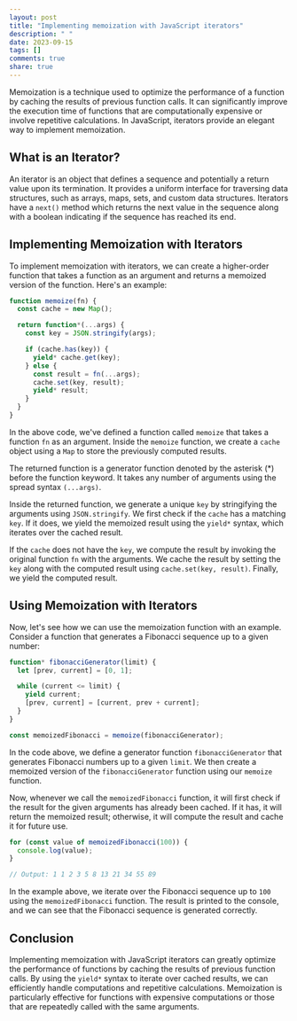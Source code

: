 ```yaml
---
layout: post
title: "Implementing memoization with JavaScript iterators"
description: " "
date: 2023-09-15
tags: []
comments: true
share: true
---
```


Memoization is a technique used to optimize the performance of a function by caching the results of previous function calls. It can significantly improve the execution time of functions that are computationally expensive or involve repetitive calculations. In JavaScript, iterators provide an elegant way to implement memoization.

## What is an Iterator?

An iterator is an object that defines a sequence and potentially a return value upon its termination. It provides a uniform interface for traversing data structures, such as arrays, maps, sets, and custom data structures. Iterators have a `next()` method which returns the next value in the sequence along with a boolean indicating if the sequence has reached its end.

## Implementing Memoization with Iterators

To implement memoization with iterators, we can create a higher-order function that takes a function as an argument and returns a memoized version of the function. Here's an example:

```javascript
function memoize(fn) {
  const cache = new Map();

  return function*(...args) {
    const key = JSON.stringify(args);

    if (cache.has(key)) {
      yield* cache.get(key);
    } else {
      const result = fn(...args);
      cache.set(key, result);
      yield* result;
    }
  }
}
```

In the above code, we've defined a function called `memoize` that takes a function `fn` as an argument. Inside the `memoize` function, we create a `cache` object using a `Map` to store the previously computed results.

The returned function is a generator function denoted by the asterisk (*) before the function keyword. It takes any number of arguments using the spread syntax `(...args)`.

Inside the returned function, we generate a unique `key` by stringifying the arguments using `JSON.stringify`. We first check if the `cache` has a matching `key`. If it does, we yield the memoized result using the `yield*` syntax, which iterates over the cached result.

If the `cache` does not have the `key`, we compute the result by invoking the original function `fn` with the arguments. We cache the result by setting the `key` along with the computed result using `cache.set(key, result)`. Finally, we yield the computed result.

## Using Memoization with Iterators

Now, let's see how we can use the memoization function with an example. Consider a function that generates a Fibonacci sequence up to a given number:

```javascript
function* fibonacciGenerator(limit) {
  let [prev, current] = [0, 1];

  while (current <= limit) {
    yield current;
    [prev, current] = [current, prev + current];
  }
}

const memoizedFibonacci = memoize(fibonacciGenerator);
```

In the code above, we define a generator function `fibonacciGenerator` that generates Fibonacci numbers up to a given `limit`. We then create a memoized version of the `fibonacciGenerator` function using our `memoize` function.

Now, whenever we call the `memoizedFibonacci` function, it will first check if the result for the given arguments has already been cached. If it has, it will return the memoized result; otherwise, it will compute the result and cache it for future use.

```javascript
for (const value of memoizedFibonacci(100)) {
  console.log(value);
}

// Output: 1 1 2 3 5 8 13 21 34 55 89
```

In the example above, we iterate over the Fibonacci sequence up to `100` using the `memoizedFibonacci` function. The result is printed to the console, and we can see that the Fibonacci sequence is generated correctly.

## Conclusion

Implementing memoization with JavaScript iterators can greatly optimize the performance of functions by caching the results of previous function calls. By using the `yield*` syntax to iterate over cached results, we can efficiently handle computations and repetitive calculations. Memoization is particularly effective for functions with expensive computations or those that are repeatedly called with the same arguments.